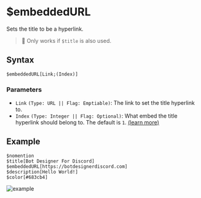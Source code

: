 # $embeddedURL
Sets the title to be a hyperlink.

> 📝 Only works if `$title` is also used.

## Syntax
```
$embeddedURL[Link;(Index)]
```

### Parameters
- `Link` `(Type: URL || Flag: Emptiable)`: The link to set the title hyperlink to.
- `Index` `(Type: Integer || Flag: Optional)`: What embed the title hyperlink should belong to. The default is `1`. [(learn more)](../resources/embedIndexes.md)

## Example
```
$nomention
$title[Bot Designer For Discord]
$embeddedURL[https://botdesignerdiscord.com]
$description[Hello World!]
$color[#683cb4]
```

![example](https://user-images.githubusercontent.com/69215413/125976626-45a94f29-cd9b-445f-a0ae-5dba6f49d2a6.png)
